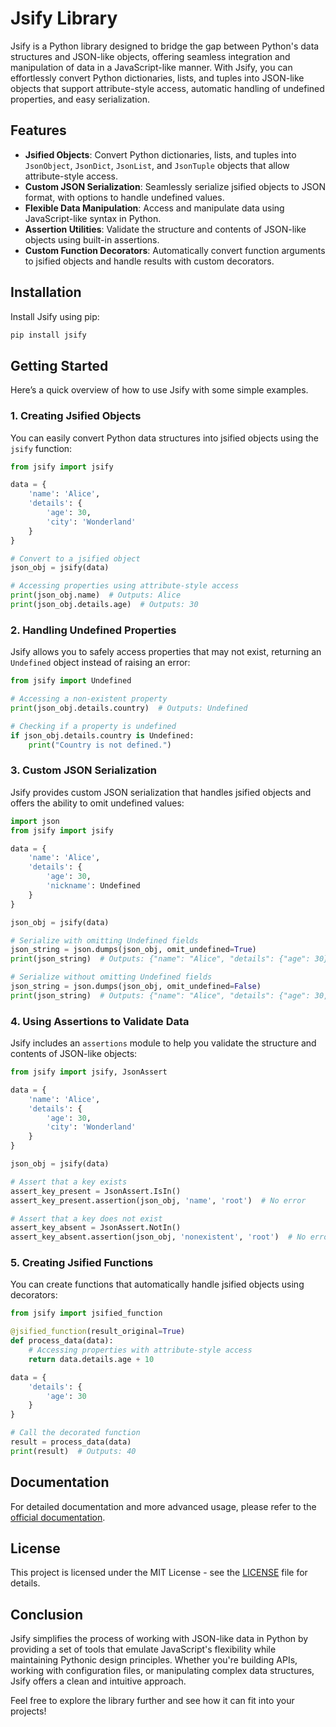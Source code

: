 # Jsify Library

Jsify is a Python library designed to bridge the gap between Python's data structures and JSON-like objects, offering seamless integration and manipulation of data in a JavaScript-like manner. With Jsify, you can effortlessly convert Python dictionaries, lists, and tuples into JSON-like objects that support attribute-style access, automatic handling of undefined properties, and easy serialization.

## Features

- **Jsified Objects**: Convert Python dictionaries, lists, and tuples into `JsonObject`, `JsonDict`, `JsonList`, and `JsonTuple` objects that allow attribute-style access.
- **Custom JSON Serialization**: Seamlessly serialize jsified objects to JSON format, with options to handle undefined values.
- **Flexible Data Manipulation**: Access and manipulate data using JavaScript-like syntax in Python.
- **Assertion Utilities**: Validate the structure and contents of JSON-like objects using built-in assertions.
- **Custom Function Decorators**: Automatically convert function arguments to jsified objects and handle results with custom decorators.

## Installation

Install Jsify using pip:

```bash
pip install jsify
```

## Getting Started

Here’s a quick overview of how to use Jsify with some simple examples.

### 1. Creating Jsified Objects

You can easily convert Python data structures into jsified objects using the `jsify` function:

```python
from jsify import jsify

data = {
    'name': 'Alice',
    'details': {
        'age': 30,
        'city': 'Wonderland'
    }
}

# Convert to a jsified object
json_obj = jsify(data)

# Accessing properties using attribute-style access
print(json_obj.name)  # Outputs: Alice
print(json_obj.details.age)  # Outputs: 30
```

### 2. Handling Undefined Properties

Jsify allows you to safely access properties that may not exist, returning an `Undefined` object instead of raising an error:

```python
from jsify import Undefined

# Accessing a non-existent property
print(json_obj.details.country)  # Outputs: Undefined

# Checking if a property is undefined
if json_obj.details.country is Undefined:
    print("Country is not defined.")
```

### 3. Custom JSON Serialization

Jsify provides custom JSON serialization that handles jsified objects and offers the ability to omit undefined values:

```python
import json
from jsify import jsify

data = {
    'name': 'Alice',
    'details': {
        'age': 30,
        'nickname': Undefined
    }
}

json_obj = jsify(data)

# Serialize with omitting Undefined fields
json_string = json.dumps(json_obj, omit_undefined=True)
print(json_string)  # Outputs: {"name": "Alice", "details": {"age": 30}}

# Serialize without omitting Undefined fields
json_string = json.dumps(json_obj, omit_undefined=False)
print(json_string)  # Outputs: {"name": "Alice", "details": {"age": 30, "nickname": null}}
```

### 4. Using Assertions to Validate Data

Jsify includes an `assertions` module to help you validate the structure and contents of JSON-like objects:

```python
from jsify import jsify, JsonAssert

data = {
    'name': 'Alice',
    'details': {
        'age': 30,
        'city': 'Wonderland'
    }
}

json_obj = jsify(data)

# Assert that a key exists
assert_key_present = JsonAssert.IsIn()
assert_key_present.assertion(json_obj, 'name', 'root')  # No error

# Assert that a key does not exist
assert_key_absent = JsonAssert.NotIn()
assert_key_absent.assertion(json_obj, 'nonexistent', 'root')  # No error
```

### 5. Creating Jsified Functions

You can create functions that automatically handle jsified objects using decorators:

```python
from jsify import jsified_function

@jsified_function(result_original=True)
def process_data(data):
    # Accessing properties with attribute-style access
    return data.details.age + 10

data = {
    'details': {
        'age': 30
    }
}

# Call the decorated function
result = process_data(data)
print(result)  # Outputs: 40
```

## Documentation

For detailed documentation and more advanced usage, please refer to the [official documentation](https://citsystems.github.io/jsify/).

## License

This project is licensed under the MIT License - see the [LICENSE](LICENSE) file for details.

## Conclusion

Jsify simplifies the process of working with JSON-like data in Python by providing a set of tools that emulate JavaScript's flexibility while maintaining Pythonic design principles. Whether you're building APIs, working with configuration files, or manipulating complex data structures, Jsify offers a clean and intuitive approach.

Feel free to explore the library further and see how it can fit into your projects!

